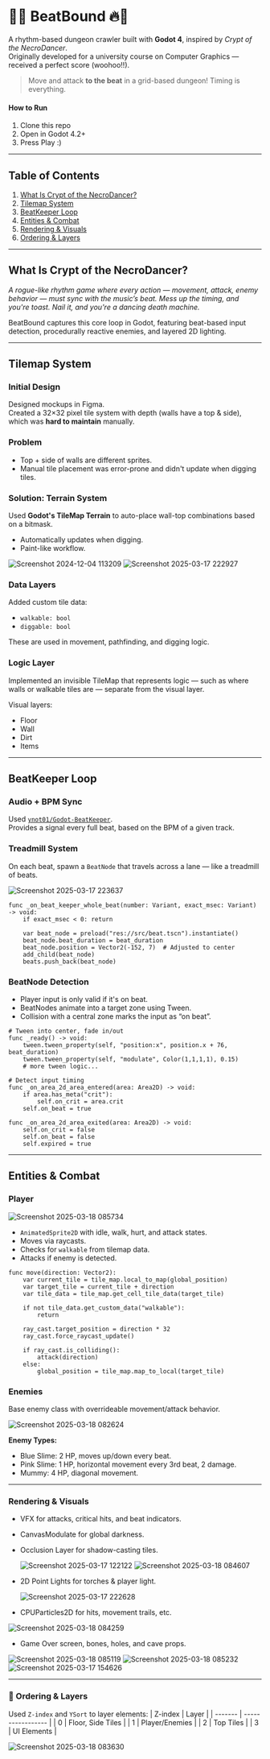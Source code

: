 # 🎵🔥 BeatBound 🔥🎵

A rhythm-based dungeon crawler built with **Godot 4**, inspired by *Crypt of the NecroDancer*.  
Originally developed for a university course on Computer Graphics — received a perfect score (woohoo!!).

> Move and attack **to the beat** in a grid-based dungeon! Timing is everything.

#### How to Run
1. Clone this repo
2. Open in Godot 4.2+
3. Press Play :)
---

## Table of Contents
1. [What Is Crypt of the NecroDancer?](#what-is-crypt-of-the-necrodancer)
2. [Tilemap System](#tilemap-system)
3. [BeatKeeper Loop](#beatkeeper-loop)
4. [Entities & Combat](#entities--combat)
5. [Rendering & Visuals](#rendering--visuals)
6. [Ordering & Layers](#ordering--layers)

---

## What Is Crypt of the NecroDancer?

*A rogue-like rhythm game where every action — movement, attack, enemy behavior — must sync with the music’s beat. Mess up the timing, and you're toast. Nail it, and you're a dancing death machine.*

BeatBound captures this core loop in Godot, featuring beat-based input detection, procedurally reactive enemies, and layered 2D lighting.

---

## Tilemap System

### Initial Design
Designed mockups in Figma.  
Created a 32×32 pixel tile system with depth (walls have a top & side), which was **hard to maintain** manually.

### Problem
- Top + side of walls are different sprites.
- Manual tile placement was error-prone and didn't update when digging tiles.

### Solution: Terrain System
Used **Godot's TileMap Terrain** to auto-place wall-top combinations based on a bitmask.

- Automatically updates when digging.
- Paint-like workflow.

![Screenshot 2024-12-04 113209](https://github.com/user-attachments/assets/e90384e5-a3ec-4f20-977a-dee6d9d97f69)
![Screenshot 2025-03-17 222927](https://github.com/user-attachments/assets/916f8c95-907d-4348-a367-053c7bab59a3)


### Data Layers
Added custom tile data:
- `walkable: bool`
- `diggable: bool`

These are used in movement, pathfinding, and digging logic.

### Logic Layer
Implemented an invisible TileMap that represents logic — such as where walls or walkable tiles are — separate from the visual layer.

Visual layers:
- Floor
- Wall
- Dirt
- Items

---

## BeatKeeper Loop

### Audio + BPM Sync
Used [`ynot01/Godot-BeatKeeper`](https://github.com/ynot01/Godot-BeatKeeper).  
Provides a signal every full beat, based on the BPM of a given track.

### Treadmill System
On each beat, spawn a `BeatNode` that travels across a lane — like a treadmill of beats.

![Screenshot 2025-03-17 223637](https://github.com/user-attachments/assets/50060990-65e0-4633-8624-b9274f8846da)

```gdscript
func _on_beat_keeper_whole_beat(number: Variant, exact_msec: Variant) -> void:
	if exact_msec < 0: return
	
	var beat_node = preload("res://src/beat.tscn").instantiate()
	beat_node.beat_duration = beat_duration
	beat_node.position = Vector2(-152, 7)  # Adjusted to center
	add_child(beat_node)
	beats.push_back(beat_node)
```
### BeatNode Detection
- Player input is only valid if it's on beat.
- BeatNodes animate into a target zone using Tween.
- Collision with a central zone marks the input as “on beat”.
```gdscript
# Tween into center, fade in/out
func _ready() -> void:
	tween.tween_property(self, "position:x", position.x + 76, beat_duration)
	tween.tween_property(self, "modulate", Color(1,1,1,1), 0.15)
	# more tween logic...
```
```gdscript
# Detect input timing
func _on_area_2d_area_entered(area: Area2D) -> void:
	if area.has_meta("crit"):
		self.on_crit = area.crit
	self.on_beat = true

func _on_area_2d_area_exited(area: Area2D) -> void:
	self.on_crit = false
	self.on_beat = false
	self.expired = true
```

---

## Entities & Combat
### Player

![Screenshot 2025-03-18 085734](https://github.com/user-attachments/assets/56641209-aa37-4796-a811-87fac5eeb8f6)

- `AnimatedSprite2D` with idle, walk, hurt, and attack states.
- Moves via raycasts.
- Checks for `walkable` from tilemap data.
- Attacks if enemy is detected.

```gdscript
func move(direction: Vector2):
	var current_tile = tile_map.local_to_map(global_position)
	var target_tile = current_tile + direction
	var tile_data = tile_map.get_cell_tile_data(target_tile)
	
	if not tile_data.get_custom_data("walkable"):
		return
	
	ray_cast.target_position = direction * 32
	ray_cast.force_raycast_update()
	
	if ray_cast.is_colliding():
		attack(direction)
	else:
		global_position = tile_map.map_to_local(target_tile)
```
### Enemies
Base enemy class with overrideable movement/attack behavior.

![Screenshot 2025-03-18 082624](https://github.com/user-attachments/assets/1ff5d575-bd3a-4b4d-a10c-0483574065b2)

**Enemy Types:**
- Blue Slime: 2 HP, moves up/down every beat.
- Pink Slime: 1 HP, horizontal movement every 3rd beat, 2 damage.
- Mummy: 4 HP, diagonal movement.

---

### Rendering & Visuals
- VFX for attacks, critical hits, and beat indicators.
- CanvasModulate for global darkness.
- Occlusion Layer for shadow-casting tiles.
  
  ![Screenshot 2025-03-17 122122](https://github.com/user-attachments/assets/112252a2-b9e0-4dab-9354-ffe0cf00194b)
![Screenshot 2025-03-18 084607](https://github.com/user-attachments/assets/3498cc68-6181-4f7a-ac16-85d3f2270e21)
- 2D Point Lights for torches & player light.
  
  ![Screenshot 2025-03-17 222628](https://github.com/user-attachments/assets/505940a5-3019-4b5b-8f59-b92b74018fe7)
- CPUParticles2D for hits, movement trails, etc.
  
![Screenshot 2025-03-18 084259](https://github.com/user-attachments/assets/2377c8d0-a527-4ffe-af93-cb06ff48ae20)

- Game Over screen, bones, holes, and cave props.

![Screenshot 2025-03-18 085119](https://github.com/user-attachments/assets/2e006da8-c7aa-4aec-b109-43df1d60f038)
![Screenshot 2025-03-18 085232](https://github.com/user-attachments/assets/e4f527e1-d908-4a47-a1b4-fdb022a05cb3)
![Screenshot 2025-03-17 154626](https://github.com/user-attachments/assets/5745a169-3d2f-4d97-b9ed-de6b89ec30cf)

---

### 🧭 Ordering & Layers
Used `Z-index` and `YSort` to layer elements:
| Z-index | Layer             |
| ------- | ----------------- |
| 0       | Floor, Side Tiles |
| 1       | Player/Enemies    |
| 2       | Top Tiles         |
| 3       | UI Elements       |

![Screenshot 2025-03-18 083630](https://github.com/user-attachments/assets/74a3ae5e-bac6-4d98-aea1-3aa620786c23)








